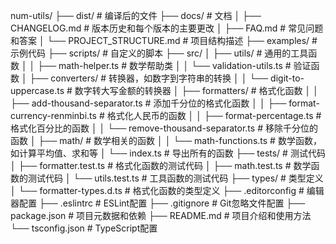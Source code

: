 num-utils/
├── dist/  # 编译后的文件
├── docs/  # 文档
│   ├── CHANGELOG.md  # 版本历史和每个版本的主要更改
│   ├── FAQ.md  # 常见问题和答案
│   └── PROJECT_STRUCTURE.md  # 项目结构描述
├── examples/  # 示例代码
├── scripts/  # 自定义的脚本
├── src/
│   ├── utils/  # 通用的工具函数
│   │   ├── math-helper.ts  # 数学帮助类
│   │   └── validation-utils.ts  # 验证函数
│   ├── converters/  # 转换器，如数字到字符串的转换
│   │   └── digit-to-uppercase.ts  # 数字转大写金额的转换器
│   ├── formatters/  # 格式化函数
│   │   ├── add-thousand-separator.ts  # 添加千分位的格式化函数
│   │   ├── format-currency-renminbi.ts  # 格式化人民币的函数
│   │   ├── format-percentage.ts  # 格式化百分比的函数
│   │   └── remove-thousand-separator.ts  # 移除千分位的函数
│   ├── math/  # 数学相关的函数
│   │   └── math-functions.ts  # 数学函数，如计算平均值、求和等
│   └── index.ts  # 导出所有的函数
├── tests/  # 测试代码
│   ├── formatter.test.ts  # 格式化函数的测试代码
│   ├── math.test.ts  # 数学函数的测试代码
│   └── utils.test.ts  # 工具函数的测试代码
├── types/  # 类型定义
│   └── formatter-types.d.ts  # 格式化函数的类型定义
├── .editorconfig  # 编辑器配置
├── .eslintrc  # ESLint配置
├── .gitignore  # Git忽略文件配置
├── package.json  # 项目元数据和依赖
├── README.md  # 项目介绍和使用方法
└── tsconfig.json  # TypeScript配置